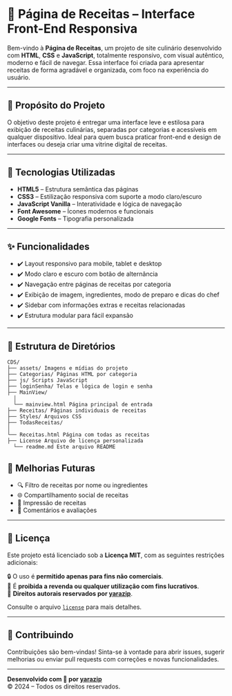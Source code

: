 # 🍳 Página de Receitas – Interface Front-End Responsiva

Bem-vindo à **Página de Receitas**, um projeto de site culinário desenvolvido com **HTML**, **CSS** e **JavaScript**, totalmente responsivo, com visual autêntico, moderno e fácil de navegar. Essa interface foi criada para apresentar receitas de forma agradável e organizada, com foco na experiência do usuário.

---

## 🎯 Propósito do Projeto

O objetivo deste projeto é entregar uma interface leve e estilosa para exibição de receitas culinárias, separadas por categorias e acessíveis em qualquer dispositivo. Ideal para quem busca praticar front-end e design de interfaces ou deseja criar uma vitrine digital de receitas.

---

## 🚀 Tecnologias Utilizadas

- **HTML5** – Estrutura semântica das páginas  
- **CSS3** – Estilização responsiva com suporte a modo claro/escuro  
- **JavaScript Vanilla** – Interatividade e lógica de navegação  
- **Font Awesome** – Ícones modernos e funcionais  
- **Google Fonts** – Tipografia personalizada

---

## ✨ Funcionalidades

- ✔️ Layout responsivo para mobile, tablet e desktop  
- ✔️ Modo claro e escuro com botão de alternância  
- ✔️ Navegação entre páginas de receitas por categoria  
- ✔️ Exibição de imagem, ingredientes, modo de preparo e dicas do chef  
- ✔️ Sidebar com informações extras e receitas relacionadas  
- ✔️ Estrutura modular para fácil expansão

---

## 📁 Estrutura de Diretórios

```
CDS/
├── assets/ Imagens e mídias do projeto
├── Categorias/ Páginas HTML por categoria
├── js/ Scripts JavaScript
├── loginSenha/ Telas e lógica de login e senha
├── MainView/
  │
  └── mainview.html Página principal de entrada
├── Receitas/ Páginas individuais de receitas
├── Styles/ Arquivos CSS
├── TodasReceitas/
│
└── Receitas.html Página com todas as receitas
├── License Arquivo de licença personalizada
  └── readme.md Este arquivo README
```
## 🔮 Melhorias Futuras

- 🔍 Filtro de receitas por nome ou ingredientes  
- 🌐 Compartilhamento social de receitas  
- 🧾 Impressão de receitas  
- 💬 Comentários e avaliações

---

## 📄 Licença

Este projeto está licenciado sob a **Licença MIT**, com as seguintes restrições adicionais:

🔒 O uso é **permitido apenas para fins não comerciais**.  
🚫 É **proibida a revenda ou qualquer utilização com fins lucrativos**.  
🧾 **Direitos autorais reservados por [yarazip](https://github.com/yarazip)**.

Consulte o arquivo [`license`](./license) para mais detalhes.

---

## 🙌 Contribuindo

Contribuições são bem-vindas! Sinta-se à vontade para abrir issues, sugerir melhorias ou enviar pull requests com correções e novas funcionalidades.

---

**Desenvolvido com 💛 por [yarazip](https://github.com/yarazip)**  
© 2024 – Todos os direitos reservados.
